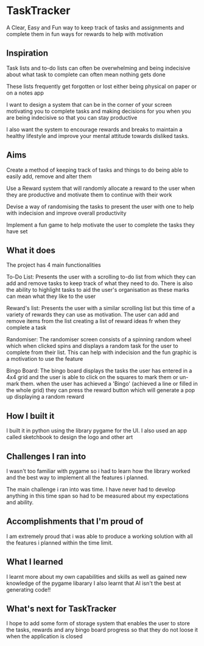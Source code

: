 # TaskTracker
A Clear, Easy and Fun way to keep track of tasks and assignments and complete them in fun ways for rewards to help with motivation

## Inspiration
Task lists and to-do lists can often be overwhelming and being indecisive about what task to complete can often mean nothing gets done

These lists frequently get forgotten or lost either being physical on paper or on a notes app

I want to design a system that can be in the corner of your screen motivating you to complete tasks and making decisions for you when you are being indecisive so that you can stay productive

I also want the system to encourage rewards and breaks to maintain a healthy lifestyle and improve your mental attitude towards disliked tasks.

## Aims
Create a method of keeping track of tasks and things to do being able to easily add, remove and alter them

 Use a Reward system that will randomly allocate a reward to the user when they are productive and motivate them to continue with their work

Devise a way of randomising the tasks to present the user with one to help with indecision and improve overall productivity

Implement a fun game to help motivate the user to complete the tasks they have set

## What it does
The project has 4 main functionalities

To-Do List:
Presents the user with a scrolling to-do list from which they can add and remove tasks to keep track of what they need to do. There is also the ability to highlight tasks to aid the user's organisation as these marks can mean what they like to the user 

Reward's list:
Presents the user with a similar scrolling list but this time of a variety of rewards they can use as motivation. The user can add and remove items from the list creating a list of reward ideas fr when they complete a task

Randomiser:
The randomiser screen consists of a spinning random wheel which when clicked spins and displays a random task for the user to complete from their list. This can help with indecision and the fun graphic is a motivation to use the feature 

Bingo Board:
The bingo board displays the tasks the user has entered in a 4x4 grid and the user is able to click on the squares to mark them or un-mark them. when the user has achieved a 'Bingo' (achieved a line or filled in the whole grid) they can press the reward button which will generate a pop up displaying a random reward

## How I built it
I built it in python using the library pygame for the UI. I also used an app called sketchbook to design the logo and other art

## Challenges I ran into
I wasn't too familiar with pygame so i had to learn how the library worked and the best way to implement all the features i planned.

The main challenge i ran into was time. I have never had to develop anything in this time span so had to be measured about my expectations and ability.

## Accomplishments that I'm proud of
I am extremely proud that i was able to produce a working solution with all the features i planned within the time limit.

## What I learned
I learnt more about my own capabilities and skills as well as gained new knowledge of the pygame libarary
I also learnt that AI isn't the best at generating code!!

## What's next for TaskTracker
I hope to add some form of storage system that enables the user to store the tasks, rewards and any bingo board progress so that they do not loose it when the application is closed
